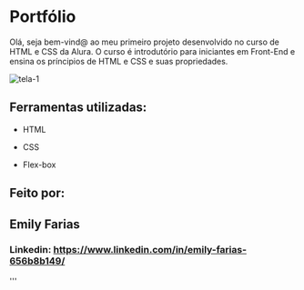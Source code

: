 # Portfólio 
Olá, seja bem-vind@ ao meu primeiro projeto desenvolvido no curso de HTML e CSS da Alura. O curso é introdutório para iniciantes em Front-End e ensina os príncipios de HTML e CSS e suas propriedades.

![tela-1](https://github.com/emilyfariasa/portfolio/assets/123472927/25c2b8f0-f9dc-425b-9bcc-861b68a8e258)

## Ferramentas utilizadas:

* HTML

* CSS

* Flex-box

## Feito por:
## Emily Farias

### Linkedin: https://www.linkedin.com/in/emily-farias-656b8b149/

'''
